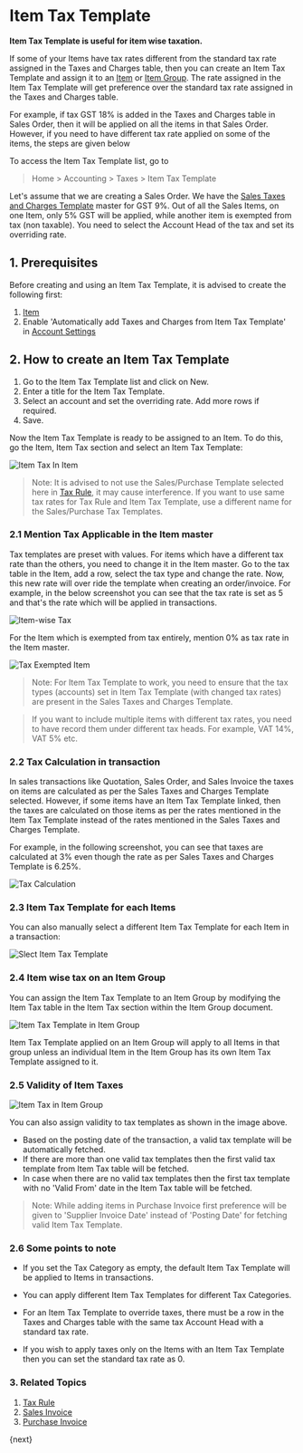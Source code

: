 <!-- add-breadcrumbs -->
# Item Tax Template

**Item Tax Template is useful for item wise taxation.**

If some of your Items have tax rates different from the standard tax rate assigned in the Taxes and Charges table, then you can create an Item Tax Template and assign it to an [Item](/docs/v13/user/manual/en/stock/item) or [Item Group](/docs/v13/user/manual/en/stock/item-group). The rate assigned in the Item Tax Template will get preference over the standard tax rate assigned in the Taxes and Charges table.

For example, if tax GST 18% is added in the Taxes and Charges table in Sales Order, then it will be applied on all the items in that Sales Order. However, if you need to have different tax rate applied on some of the items, the steps are given below

To access the Item Tax Template list, go to
> Home > Accounting > Taxes > Item Tax Template

Let's assume that we are creating a Sales Order. We have the [Sales Taxes and Charges Template](/docs/v13/user/manual/en/selling/sales-taxes-and-charges-template) master for GST 9%. Out of all the Sales Items, on one Item, only 5% GST will be applied, while another item is exempted from tax (non taxable). You need to select the Account Head of the tax and set its overriding rate.

## 1. Prerequisites
Before creating and using an Item Tax Template, it is advised to create the following first:

1. [Item](/docs/v13/user/manual/en/stock/item)
1. Enable 'Automatically add Taxes and Charges from Item Tax Template' in [Account Settings](/docs/v13/user/manual/en/accounts/accounts-settings)

## 2. How to create an Item Tax Template
1. Go to the Item Tax Template list and click on New.
1. Enter a title for the Item Tax Template.
1. Select an account and set the overriding rate. Add more rows if required.
1. Save.

Now the Item Tax Template is ready to be assigned to an Item. To do this, go the Item, Item Tax section and select an Item Tax Template:

![Item Tax In Item](/docs/v13/assets/img/accounts/item-tax-in-item.png)

> Note: It is advised to not use the Sales/Purchase Template selected here in [Tax Rule](/docs/v13/user/manual/en/accounts/tax-rule), it may cause interference. If you want to use same tax rates for Tax Rule and Item Tax Template, use a different name for the Sales/Purchase Tax Templates.

### 2.1 Mention Tax Applicable in the Item master

Tax templates are preset with values. For items which have a different tax rate than the others, you need to change it in the Item master. Go to the tax table in the Item, add a row, select the tax type and change the rate. Now, this new rate will over ride the template when creating an order/invoice. For example, in the below screenshot you can see that the tax rate is set as 5 and that's the rate which will be applied in transactions.

![Item-wise Tax](/docs/v13/assets/img/accounts/item-wise-tax.png)

For the Item which is exempted from tax entirely, mention 0% as tax rate in the Item master.

![Tax Exempted Item](/docs/v13/assets/img/accounts/tax-exempted-item.png)

> Note: For Item Tax Template to work, you need to ensure that the tax types (accounts) set in Item Tax Template (with changed tax rates) are present in the Sales Taxes and Charges Template.

> If you want to include multiple items with different tax rates, you need to have record them under different tax heads. For example, VAT 14%, VAT 5% etc.

### 2.2 Tax Calculation in transaction

In sales transactions like Quotation, Sales Order, and Sales Invoice the taxes on items are calculated as per the Sales Taxes and Charges Template selected. However, if some items have an Item Tax Template linked, then the taxes are calculated on those items as per the rates mentioned in the Item Tax Template instead of the rates mentioned in the Sales Taxes and Charges Template.

For example, in the following screenshot, you can see that taxes are calculated at 3% even though the rate as per Sales Taxes and Charges Template is 6.25%.

![Tax Calculation](/docs/v13/assets/img/accounts/tax-calculation.png)

### 2.3 Item Tax Template for each Items
You can also manually select a different Item Tax Template for each Item in a transaction:

![Slect Item Tax Template](/docs/v13/assets/img/accounts/select-item-tax-template.png)

### 2.4 Item wise tax on an Item Group
You can assign the Item Tax Template to an Item Group by modifying the Item Tax table in the Item Tax section within the Item Group document.

![Item Tax Template in Item Group](/docs/v13/assets/img/accounts/item-tax-template-in-item-group.png)

Item Tax Template applied on an Item Group will apply to all Items in that group unless an individual Item in the Item Group has its own Item Tax Template assigned to it.


### 2.5 Validity of Item Taxes

<img class="screenshot" alt="Item Tax in Item Group" src="{{docs_base_url}}/v13/assets/img/accounts/item-tax-in-item.png">

You can also assign validity to tax templates as shown in the image above.

* Based on the posting date of the transaction, a valid tax template will be automatically fetched.
* If there are more than one valid tax templates then the first valid tax template from Item Tax table will be fetched.
* In case when there are no valid tax templates then the first tax template with no 'Valid From' date in the Item Tax table will be fetched.

> Note: While adding items in Purchase Invoice first preference will be given to 'Supplier Invoice Date' instead of 'Posting Date' for fetching valid Item Tax Template.

### 2.6 Some points to note

- If you set the Tax Category as empty, the default Item Tax Template will be applied to Items in transactions.

- You can apply different Item Tax Templates for different Tax Categories.

- For an Item Tax Template to override taxes, there must be a row in the Taxes and Charges table with the same tax Account Head with a standard tax rate.

- If you wish to apply taxes only on the Items with an Item Tax Template then you can set the standard tax rate as 0.

### 3. Related Topics
1. [Tax Rule](/docs/v13/user/manual/en/accounts/tax-rule)
1. [Sales Invoice](/docs/v13/user/manual/en/accounts/sales-invoice)
1. [Purchase Invoice](/docs/v13/user/manual/en/accounts/purchase-invoice)

{next}